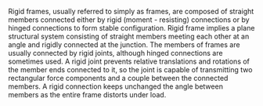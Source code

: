 Rigid frames, usually referred to simply as frames, are composed of straight members connected either by rigid (moment - resisting) connections or by hinged connections to form stable configuration. Rigid frame implies a plane structural system consisting of straight members meeting each other at an angle and rigidly connected at the junction. The members of frames are usually connected by rigid joints, although hinged connections are sometimes used. A rigid joint prevents relative translations and rotations of the member ends connected to it, so the joint is capable of transmitting two rectangular force components and a couple between the connected members. A rigid connection keeps unchanged the angle between members as the entire frame distorts under load.

